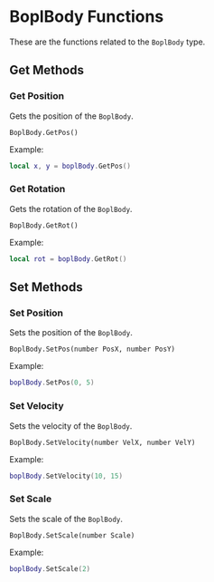 # BoplBody Functions

These are the functions related to the `BoplBody` type.

## Get Methods

### Get Position
Gets the position of the `BoplBody`.

```
BoplBody.GetPos()
```

Example:
```lua
local x, y = boplBody.GetPos()
```

### Get Rotation
Gets the rotation of the `BoplBody`.

```
BoplBody.GetRot()
```

Example:
```lua
local rot = boplBody.GetRot()
```

## Set Methods

### Set Position
Sets the position of the `BoplBody`.

```
BoplBody.SetPos(number PosX, number PosY)
```

Example:
```lua
boplBody.SetPos(0, 5)
```

### Set Velocity
Sets the velocity of the `BoplBody`.

```
BoplBody.SetVelocity(number VelX, number VelY)
```

Example:
```lua
boplBody.SetVelocity(10, 15)
```

### Set Scale
Sets the scale of the `BoplBody`.

```
BoplBody.SetScale(number Scale)
```

Example:
```lua
boplBody.SetScale(2)
```